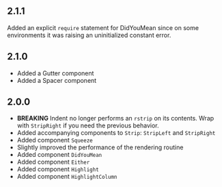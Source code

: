 ## 2.1.1

Added an explicit `require` statement for DidYouMean since on some environments
it was raising an uninitialized constant error.

## 2.1.0

- Added a Gutter component
- Added a Spacer component

## 2.0.0

- **BREAKING** Indent no longer performs an `rstrip` on its contents.
  Wrap with `StripRight` if you need the previous behavior.
- Added accompanying components to `Strip`: `StripLeft` and `StripRight`
- Added component `Squeeze`
- Slightly improved the performance of the rendering routine
- Added component `DidYouMean`
- Added component `Either`
- Added component `Highlight`
- Added component `HighlightColumn`
